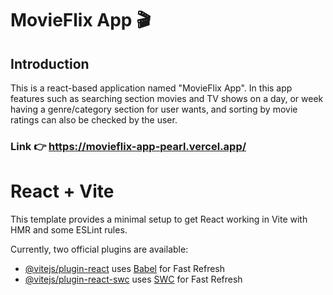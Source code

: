 # MovieFlix App 🎬
## Introduction
This is a react-based application named "MovieFlix App". In this app features such as searching section movies and TV shows on a day, or week having a genre/category section for user wants, and sorting by movie ratings can also be checked by the user.
### Link 👉 https://movieflix-app-pearl.vercel.app/

# React + Vite

This template provides a minimal setup to get React working in Vite with HMR and some ESLint rules.

Currently, two official plugins are available:

- [@vitejs/plugin-react](https://github.com/vitejs/vite-plugin-react/blob/main/packages/plugin-react/README.md) uses [Babel](https://babeljs.io/) for Fast Refresh
- [@vitejs/plugin-react-swc](https://github.com/vitejs/vite-plugin-react-swc) uses [SWC](https://swc.rs/) for Fast Refresh
